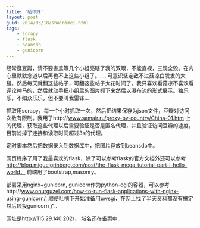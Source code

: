 ```yaml
---
title: '晒你妹'
layout: post
guid: 2014/03/18/shainimei.html
tags:
    - scrapy 
    - flask
    - beansdb
    - gunicorn
---
```


经常逛豆瓣，请不要害羞等几个小组亮瞎了我的双眼，不能直视，三观全毁。在内心里默默念道以后再也不上这些小组了。..., 可意识坚定敌不过菇凉白发发的大腿。然后每天就翻这些帖子，可翻这些帖子太花时间了。我只喜欢看菇凉不喜欢看评论神马的，然后就动手把小组里的图片抓下来然后以瀑布流的形式展示。独乐乐，不如众乐乐，但不要叫我雷锋...

抓取用scrapy，每一个小时抓取一次，然后把结果保存为json文件，豆瓣对访问次数有限制。我用了http://www.samair.ru/proxy-by-country/China-01.htm 上的代理，获取这些代理以后需要验证是否是匿名代理，并且验证访问豆瓣的速度，目前滤掉了连接和读取时间超过3s的代理。

定时脚本然后把数据录入到数据库中，把图片存放到beansdb中。

网页程序了用了我最喜欢的flask，除了可以参考flask的官方文档外还可以参考 http://blog.miguelgrinberg.com/post/the-flask-mega-tutorial-part-i-hello-world， 前端用了bootstrap,masonry。

部署采用nginx+gunicorn, gunicorn作为python-cgi的容器，可以参考http://www.onurguzel.com/how-to-run-flask-applications-with-nginx-using-gunicorn/, 顺便吐槽下开始准备用uwsgi，在网上找了半天资料都没有搞定然后转投gunicorn了..

网址是http://115.29.140.202/， 域名还在备案中..



